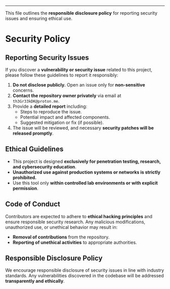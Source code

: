 ---
This file outlines the **responsible disclosure policy** for reporting security issues and ensuring ethical use.

# Security Policy  

## Reporting Security Issues  
If you discover a **vulnerability or security issue** related to this project, please follow these guidelines to report it responsibly:  

1. **Do not disclose publicly.** Open an issue only for **non-sensitive** concerns.  
2. **Contact the repository owner privately** via email at `th3Gr33kDK@proton.me`.  
3. Provide a **detailed report** including:  
   - Steps to reproduce the issue.  
   - Potential impact and affected components.  
   - Suggested mitigation or fix (if possible).  
4. The issue will be reviewed, and necessary **security patches will be released promptly**.  

## Ethical Guidelines  
- This project is designed **exclusively for penetration testing, research, and cybersecurity education**.  
- **Unauthorized use against production systems or networks is strictly prohibited.**  
- Use this tool only **within controlled lab environments or with explicit permission**.  

## Code of Conduct  
Contributors are expected to adhere to **ethical hacking principles** and ensure responsible security research. Any malicious modifications, unauthorized use, or unethical behavior may result in:  
- **Removal of contributions** from the repository.  
- **Reporting of unethical activities** to appropriate authorities.  

## Responsible Disclosure Policy  
We encourage responsible disclosure of security issues in line with industry standards. Any vulnerabilities discovered in the codebase will be addressed **transparently and ethically**.

